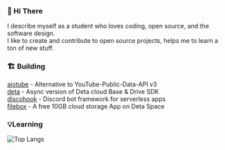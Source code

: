 ### 👋 Hi There
I describe myself as a student who loves coding, open source, and the software design. 
<br>I like to create and contribute to open source projects, helps me to learn a ton of new stuff.

### 🏗️ Building
 <a href="https://github.com/jnsougata/aiotube">aiotube</a> - Alternative to YouTube-Public-Data-API v3
 <br><a href="https://github.com/jnsougata/deta">deta</a> - Async version of Deta cloud Base & Drive SDK
 <br><a href="https://github.com/jnsougata/discohook">discohook</a> - Discord bot framework for serverless apps
 <br><a href="https://github.com/jnsougata/filebox">filebox</a> - A free 10GB cloud storage App on Deta Space

### 💡Learning
![Top Langs](https://github-readme-stats.vercel.app/api/top-langs/?username=jnsougata&layout=compact&theme=radical)

